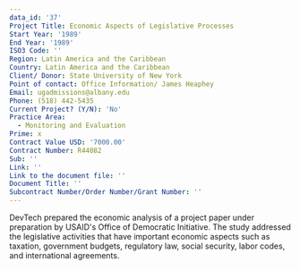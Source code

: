 ```yaml
---
data_id: '37'
Project Title: Economic Aspects of Legislative Processes
Start Year: '1989'
End Year: '1989'
ISO3 Code: ''
Region: Latin America and the Caribbean
Country: Latin America and the Caribbean
Client/ Donor: State University of New York
Point of contact: Office Information/ James Heaphey
Email: ugadmissions@albany.edu
Phone: (518) 442-5435
Current Project? (Y/N): 'No'
Practice Area:
  - Monitoring and Evaluation
Prime: x
Contract Value USD: '7000.00'
Contract Number: R44082
Sub: ''
Link: ''
Link to the document file: ''
Document Title: ''
Subcontract Number/Order Number/Grant Number: ''
---
```

DevTech prepared the economic analysis of a project paper under preparation by USAID's Office of Democratic Initiative. The study addressed the legislative activities that have important economic aspects such as taxation, government budgets, regulatory law, social security, labor codes, and international agreements.